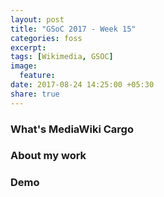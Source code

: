 ```yaml
---
layout: post
title: "GSoC 2017 - Week 15"
categories: foss
excerpt:
tags: [Wikimedia, GSOC]
image:
  feature:
date: 2017-08-24 14:25:00 +05:30
share: true
---
```


### What's MediaWiki Cargo

### About my work

### Demo